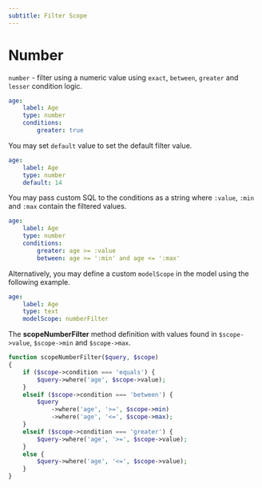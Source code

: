 ```yaml
---
subtitle: Filter Scope
---
```

# Number

`number` - filter using a numeric value using `exact`, `between`, `greater` and `lesser` condition logic.

```yaml
age:
    label: Age
    type: number
    conditions:
        greater: true
```

You may set `default` value to set the default filter value.

```yaml
age:
    label: Age
    type: number
    default: 14
```

You may pass custom SQL to the conditions as a string where `:value`, `:min` and `:max` contain the filtered values.

```yaml
age:
    label: Age
    type: number
    conditions:
        greater: age >= :value
        between: age >= ':min' and age <= ':max'
```

Alternatively, you may define a custom `modelScope` in the model using the following example.

```yaml
age:
    label: Age
    type: text
    modelScope: numberFilter
```

The **scopeNumberFilter** method definition with values found in `$scope->value`, `$scope->min` and `$scope->max`.

```php
function scopeNumberFilter($query, $scope)
{
    if ($scope->condition === 'equals') {
        $query->where('age', $scope->value);
    }
    elseif ($scope->condition === 'between') {
        $query
            ->where('age', '>=', $scope->min)
            ->where('age', '<=', $scope->max);
    }
    elseif ($scope->condition === 'greater') {
        $query->where('age', '>=', $scope->value);
    }
    else {
        $query->where('age', '<=', $scope->value);
    }
}
```
